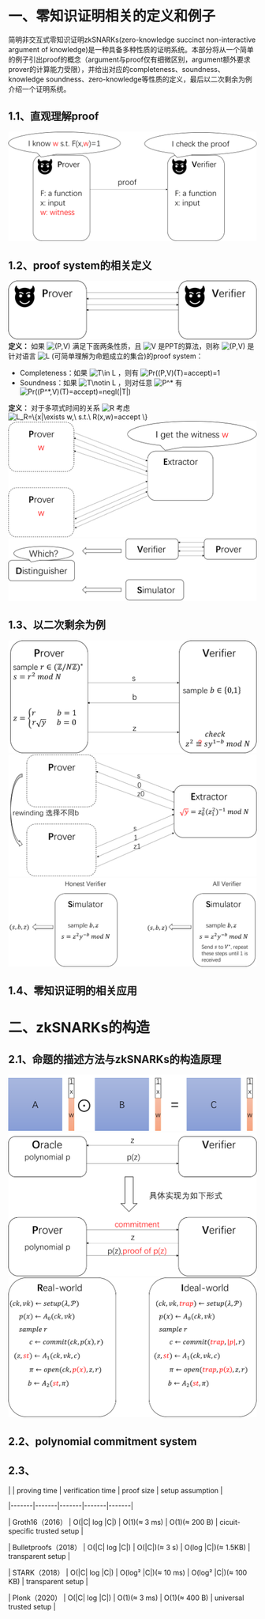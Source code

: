# 一、零知识证明相关的定义和例子
简明非交互式零知识证明zkSNARKs(zero-knowledge succinct non-interactive argument of knowledge)是一种具备多种性质的证明系统。本部分将从一个简单的例子引出proof的概念（argument与proof仅有细微区别，argument额外要求prover的计算能力受限），并给出对应的completeness、soundness、knowledge soundness、zero-knowledge等性质的定义，最后以二次剩余为例介绍一个证明系统。
## 1.1、直观理解proof
![图片1](zk/图片1.png "proof图片1")
## 1.2、proof system的相关定义
![图片3](zk/图片3.png "proof system图片3")
**定义：** 如果 <img src="https://www.zhihu.com/equation?tex=(P,V)" alt="(P,V)" class="ee_img tr_noresize" eeimg="1"> 满足下面两条性质，且 <img src="https://www.zhihu.com/equation?tex=V" alt="V" class="ee_img tr_noresize" eeimg="1"> 是PPT的算法，则称 <img src="https://www.zhihu.com/equation?tex=(P,V)" alt="(P,V)" class="ee_img tr_noresize" eeimg="1"> 是针对语言 <img src="https://www.zhihu.com/equation?tex=L" alt="L" class="ee_img tr_noresize" eeimg="1"> (可简单理解为命题成立的集合)的proof system：
+ Completeness：如果 <img src="https://www.zhihu.com/equation?tex=T\in L" alt="T\in L" class="ee_img tr_noresize" eeimg="1"> ，则有 <img src="https://www.zhihu.com/equation?tex=Pr((P,V)(T)=accept)=1" alt="Pr((P,V)(T)=accept)=1" class="ee_img tr_noresize" eeimg="1"> 
+ Soundness：如果 <img src="https://www.zhihu.com/equation?tex=T\notin L" alt="T\notin L" class="ee_img tr_noresize" eeimg="1"> ，则对任意 <img src="https://www.zhihu.com/equation?tex=P^*" alt="P^*" class="ee_img tr_noresize" eeimg="1">  有 <img src="https://www.zhihu.com/equation?tex=Pr((P^*,V)(T)=accept)=negl(|T|)" alt="Pr((P^*,V)(T)=accept)=negl(|T|)" class="ee_img tr_noresize" eeimg="1"> 

**定义：** 对于多项式时间的关系 <img src="https://www.zhihu.com/equation?tex=R" alt="R" class="ee_img tr_noresize" eeimg="1"> 考虑 <img src="https://www.zhihu.com/equation?tex=L_R=\{x|\exists w,\ s.t.\ R(x,w)=accept \}" alt="L_R=\{x|\exists w,\ s.t.\ R(x,w)=accept \}" class="ee_img tr_noresize" eeimg="1"> 
![图片5](zk/图片5.png "knowledge soundness图片5")
![图片7](zk/图片7.png "zero-knowledge图片7")
## 1.3、以二次剩余为例
![图片9](zk/图片9.png "二次剩余图片9")
![图片11](zk/图片11.png "rewinding图片11")
![图片13](zk/图片13.png "simulator图片13")
## 1.4、零知识证明的相关应用

# 二、zkSNARKs的构造

## 2.1、命题的描述方法与zkSNARKs的构造原理
![图片14](zk/图片14.png "C1RS图片14")
![图片16](zk/图片16.png "图片16")
![图片17](zk/图片17.png "图片17")
## 2.2、polynomial commitment system
## 2.3、


|  | proving time | verification time | proof size | setup assumption |

|-------|-------|-------|-------|-------|

| Groth16（2016） | O(\|C\| log \|C\|) | O(1)(≈ 3 ms) | O(1)(≈ 200 B) | cicuit-specific trusted setup |

| Bulletproofs（2018） | O(\|C\| log \|C\|) | O(\|C\|)(≈ 3 s) | O(log \|C\|)(≈ 1.5KB) | transparent setup |

| STARK（2018） | O(\|C\| log \|C\|) | O(log² \|C\|)(≈ 10 ms) | O(log² \|C\|)(≈ 100 KB) | transparent setup |

| Plonk（2020） | O(\|C\| log \|C\|) | O(1)(≈ 3 ms) | O(1)(≈ 400 B) | universal trusted setup |